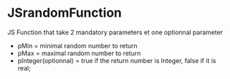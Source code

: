 # JSrandomFunction

JS Function that take 2 mandatory parameters et one optionnal parameter
- pMin = minimal random number to return
- pMax = maximal random number to return
- pInteger(optionnal) = true if the return number is Integer, false if it is real;

